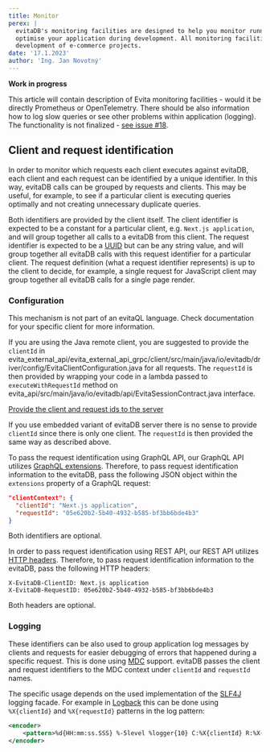 ```yaml
---
title: Monitor
perex: |
  evitaDB's monitoring facilities are designed to help you monitor running evitaDB instances as well as to help you 
  optimise your application during development. All monitoring facilities are based on our operational experience and 
  development of e-commerce projects.
date: '17.1.2023'
author: 'Ing. Jan Novotný'
---
```


**Work in progress**

This article will contain description of Evita monitoring facilities - would it be directly Prometheus or OpenTelemetry.
There should be also information how to log slow queries or see other problems within application (logging).
The functionality is not finalized - [see issue #18](https://github.com/FgForrest/evitaDB/issues/18).


## Client and request identification

In order to monitor which requests each client executes against evitaDB, each client and each request can be identified by
a unique identifier. In this way, evitaDB calls can be grouped by requests and clients. This may be useful, for example, 
to see if a particular client is executing queries optimally and not creating unnecessary duplicate queries.

Both identifiers are provided by the client itself. The client identifier is expected to be a constant for a particular
client, e.g. `Next.js application`, and will group together all calls to a evitaDB from this client.
The request identifier is expected to be a [UUID](https://en.wikipedia.org/wiki/Universally_unique_identifier)
but can be any string value, and will group together all evitaDB calls with this request identifier for a particular client. 
The request definition (what a request identifier represents) is up to the client to decide, for example, a single request 
for JavaScript client may group together all evitaDB calls for a single page render.

### Configuration

<LanguageSpecific to="evitaql">

This mechanism is not part of an evitaQL language. Check documentation for your specific client for more information.

</LanguageSpecific>
<LanguageSpecific to="java">

If you are using the Java remote client, you are suggested to provide the `clientId` in
<SourceClass>evita_external_api/evita_external_api_grpc/client/src/main/java/io/evitadb/driver/config/EvitaClientConfiguration.java</SourceClass>
for all requests. The `requestId` is then provided by wrapping your code in a lambda passed to `executeWithRequestId`
method on <SourceClass>evita_api/src/main/java/io/evitadb/api/EvitaSessionContract.java</SourceClass> interface.

<SourceCodeTabs langSpecificTabOnly local>

[Provide the client and request ids to the server](/documentation/user/en/operate/example/call-server-with-ids.java)
</SourceCodeTabs>

If you use embedded variant of evitaDB server there is no sense to provide `clientId` since there is only one client.
The `requestId` is then provided the same way as described above.

</LanguageSpecific>
<LanguageSpecific to="graphql">

To pass the request identification using GraphQL API, our GraphQL API utilizes [GraphQL extensions](https://github.com/graphql/graphql-over-http/blob/main/spec/GraphQLOverHTTP.md#request-parameters).
Therefore, to pass request identification information to the evitaDB, pass the following JSON object within the `extensions`
property of a GraphQL request:

```json
"clientContext": {
  "clientId": "Next.js application",
  "requestId": "05e620b2-5b40-4932-b585-bf3bb6bde4b3"
}
```

Both identifiers are optional.

</LanguageSpecific>
<LanguageSpecific to="rest">

In order to pass request identification using REST API, our REST API utilizes [HTTP headers](https://developer.mozilla.org/en-US/docs/Web/HTTP/Headers).
Therefore, to pass request identification information to the evitaDB, pass the following HTTP headers:

```
X-EvitaDB-ClientID: Next.js application
X-EvitaDB-RequestID: 05e620b2-5b40-4932-b585-bf3bb6bde4b3
```

Both headers are optional.

</LanguageSpecific>

### Logging

These identifiers can be also used to group application log messages by clients and requests for easier debugging of
errors that happened during a specific request. This is done using [MDC](https://www.slf4j.org/manual.html#mdc)
support. evitaDB passes the client and request identifiers to the MDC context under `clientId` and `requestId` names.

The specific usage depends on the used implementation of the [SLF4J](https://www.slf4j.org/) logging facade. For example
in [Logback](https://logback.qos.ch/index.html) this can be done using `%X{clientId}` and `%X{requestId}` patterns in the log pattern:
```xml
<encoder>
    <pattern>%d{HH:mm:ss.SSS} %-5level %logger{10} C:%X{clientId} R:%X{requestId} - %msg%n</pattern>
</encoder>
```